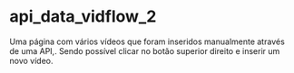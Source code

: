 # api_data_vidflow_2
 Uma página com vários vídeos que foram inseridos manualmente através de uma API,. Sendo possível clicar no botão superior direito e inserir um novo vídeo.  
